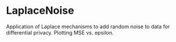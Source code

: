 # LaplaceNoise
Application of Laplace mechanisms to add random noise to data for differential privacy. Plotting MSE vs. epsilon.


